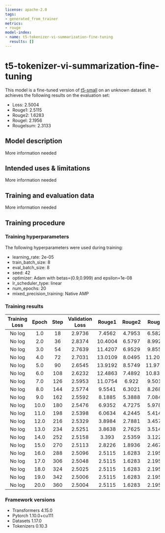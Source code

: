 ```yaml
---
license: apache-2.0
tags:
- generated_from_trainer
metrics:
- rouge
model-index:
- name: t5-tokenizer-vi-summarization-fine-tuning
  results: []
---
```


<!-- This model card has been generated automatically according to the information the Trainer had access to. You
should probably proofread and complete it, then remove this comment. -->

# t5-tokenizer-vi-summarization-fine-tuning

This model is a fine-tuned version of [t5-small](https://huggingface.co/t5-small) on an unknown dataset.
It achieves the following results on the evaluation set:
- Loss: 2.5004
- Rouge1: 2.5115
- Rouge2: 1.6283
- Rougel: 2.1956
- Rougelsum: 2.3133

## Model description

More information needed

## Intended uses & limitations

More information needed

## Training and evaluation data

More information needed

## Training procedure

### Training hyperparameters

The following hyperparameters were used during training:
- learning_rate: 2e-05
- train_batch_size: 8
- eval_batch_size: 8
- seed: 42
- optimizer: Adam with betas=(0.9,0.999) and epsilon=1e-08
- lr_scheduler_type: linear
- num_epochs: 20
- mixed_precision_training: Native AMP

### Training results

| Training Loss | Epoch | Step | Validation Loss | Rouge1  | Rouge2 | Rougel  | Rougelsum |
|:-------------:|:-----:|:----:|:---------------:|:-------:|:------:|:-------:|:---------:|
| No log        | 1.0   | 18   | 2.9736          | 7.4562  | 4.7953 | 6.5821  | 7.0011    |
| No log        | 2.0   | 36   | 2.8374          | 10.4004 | 6.5797 | 8.9923  | 9.5457    |
| No log        | 3.0   | 54   | 2.7639          | 11.4207 | 6.9529 | 9.8551  | 10.5204   |
| No log        | 4.0   | 72   | 2.7031          | 13.0109 | 8.0495 | 11.2006 | 11.9397   |
| No log        | 5.0   | 90   | 2.6545          | 13.9192 | 8.5749 | 11.9778 | 12.6609   |
| No log        | 6.0   | 108  | 2.6232          | 12.4863 | 7.4892 | 10.8398 | 11.5602   |
| No log        | 7.0   | 126  | 2.5953          | 11.0754 | 6.922  | 9.5014  | 10.2023   |
| No log        | 8.0   | 144  | 2.5774          | 9.5541  | 6.3021 | 8.2687  | 8.7284    |
| No log        | 9.0   | 162  | 2.5592          | 8.1885  | 5.3888 | 7.0848  | 7.5366    |
| No log        | 10.0  | 180  | 2.5476          | 6.9352  | 4.7275 | 5.9785  | 6.3626    |
| No log        | 11.0  | 198  | 2.5398          | 6.0634  | 4.2445 | 5.4142  | 5.7681    |
| No log        | 12.0  | 216  | 2.5329          | 3.8984  | 2.7881 | 3.4573  | 3.6614    |
| No log        | 13.0  | 234  | 2.5251          | 3.8638  | 2.7625 | 3.5149  | 3.6564    |
| No log        | 14.0  | 252  | 2.5158          | 3.393   | 2.5359 | 3.1226  | 3.2294    |
| No log        | 15.0  | 270  | 2.5113          | 2.8226  | 1.8936 | 2.4672  | 2.6043    |
| No log        | 16.0  | 288  | 2.5096          | 2.5115  | 1.6283 | 2.1956  | 2.3133    |
| No log        | 17.0  | 306  | 2.5048          | 2.5115  | 1.6283 | 2.1956  | 2.3133    |
| No log        | 18.0  | 324  | 2.5025          | 2.5115  | 1.6283 | 2.1956  | 2.3133    |
| No log        | 19.0  | 342  | 2.5006          | 2.5115  | 1.6283 | 2.1956  | 2.3133    |
| No log        | 20.0  | 360  | 2.5004          | 2.5115  | 1.6283 | 2.1956  | 2.3133    |


### Framework versions

- Transformers 4.15.0
- Pytorch 1.10.0+cu111
- Datasets 1.17.0
- Tokenizers 0.10.3
